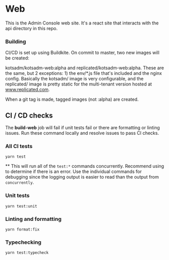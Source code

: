 # Web

This is the Admin Console web site. It's a react site that interacts with the api directory in this repo.

### Building

CI/CD is set up using Buildkite. On commit to master, two new images will be created:

kotsadm/kotsadm-web:alpha and replicated/kotsadm-web:alpha. These are the same, but 2 exceptions: 1) the env/*.js file that's included and the nginx config. Basically the kotsadm/ image is very configurable, and the replicated/ image is pretty static for the multi-tenant version hosted at www.replicated.com.

When a git tag is made, tagged images (not :alpha) are created.

## CI / CD checks

The **build-web** job will fail if unit tests fail or there are formatting or linting issues. Run these command locally and resolve issues to pass CI checks.

### All CI tests

```
yarn test

```

** This will run all of the `test:*` commands concurrently. Recommend using to determine if there is an error. Use the individual commands for debugging since the logging output is easier to read than the output from `concurrently`.

### Unit tests

```
yarn test:unit
```

### Linting and formatting

```
yarn format:fix
```

### Typechecking
```
yarn test:typecheck
```

